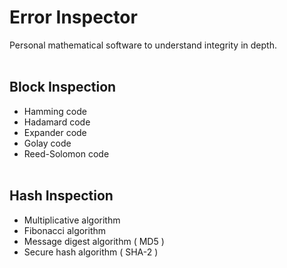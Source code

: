 # Error Inspector #
Personal mathematical software to understand integrity in depth.
<br/></br>
## Block Inspection ##
- Hamming code
- Hadamard code
- Expander code
- Golay code
- Reed-Solomon code
<br/></br>
## Hash Inspection ##
- Multiplicative algorithm
- Fibonacci algorithm
- Message digest algorithm ( MD5 )
- Secure hash algorithm ( SHA-2 )
